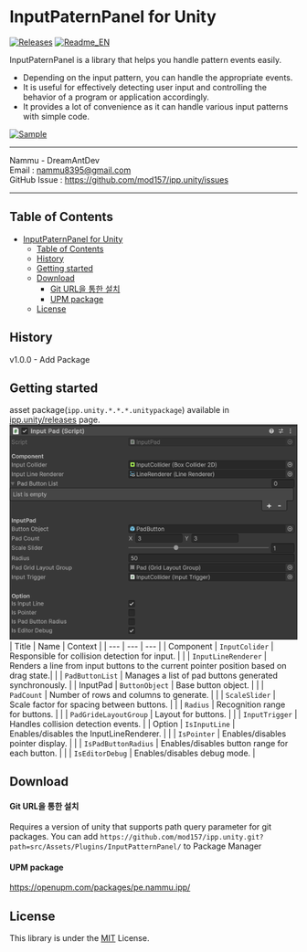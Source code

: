 # InputPaternPanel for Unity
[![Releases](https://img.shields.io/github/release/mod157/ipp.unity.svg)](https://github.com/mod157/ipp.unity/releases) [![Readme_EN](https://img.shields.io/badge/ipp.unity-en-red)](https://github.com/mod157/ipp.unity/README_EN.md)

InputPaternPanel is a library that helps you handle pattern events easily.
* Depending on the input pattern, you can handle the appropriate events.
* It is useful for effectively detecting user input and controlling the behavior of a program or application accordingly.
* It provides a lot of convenience as it can handle various input patterns with simple code.

  
[![Sample](https://img.shields.io/badge/YouTube-red?style=for-the-badge&logo=youtube&logoColor=white)](https://youtu.be/1gNE5MmUmAQ)

---


Nammu - DreamAntDev  
Email : nammu8395@gmail.com  
GitHub Issue : https://github.com/mod157/ipp.unity/issues  

---
Table of Contents
---
- [InputPaternPanel for Unity](#inputpaternpanel-for-unity)
  - [Table of Contents](#table-of-contents)
  - [History](#history)
  - [Getting started](#getting-started)
  - [Download](#download)
      - [Git URL을 통한 설치](#git-url을-통한-설치)
      - [UPM package](#upm-package)
  - [License](#license)


History
---
v1.0.0 - Add Package

Getting started
---
asset package(`ipp.unity.*.*.*.unitypackage`) available in [ipp.unity/releases](https://github.com/mod157/ipp.unity/releases) page.
![image](docs/image/inputPad_Inspector.png)
| Title | Name | Context | 
| --- | --- | --- |
| Component | `InputColider` | Responsible for collision detection for input. |
|  | `InputLineRenderer` | Renders a line from input buttons to the current pointer position based on drag state.| 
|  | `PadButtonList` | Manages a list of pad buttons generated synchronously. |
| InputPad | `ButtonObject` | Base button object. |
|  | `PadCount` | Number of rows and columns to generate. | 
|  | `ScaleSlider` | Scale factor for spacing between buttons. |
|  | `Radius` | Recognition range for buttons. | 
|  | `PadGrideLayoutGroup` | Layout for buttons. |
|  | `InputTrigger` |  Handles collision detection events. |
| Option | `IsInputLine` | Enables/disables the InputLineRenderer. |
|  | `IsPointer` | Enables/disables pointer display. | 
|  | `IsPadButtonRadius` | Enables/disables button range for each button. |
|  | `IsEditorDebug` | Enables/disables debug mode. | 

Download
---
#### Git URL을 통한 설치
Requires a version of unity that supports path query parameter for git packages. 
You can add `https://github.com/mod157/ipp.unity.git?path=src/Assets/Plugins/InputPatternPanel/` to Package Manager

#### UPM package
https://openupm.com/packages/pe.nammu.ipp/

License
---
This library is under the [MIT](https://github.com/mod157/ipp.unity?tab=MIT-1-ov-file) License.
